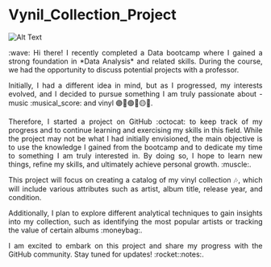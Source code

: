 # Vynil_Collection_Project

![Alt Text](https://github.com/VannaLZ/Vynil_Collection_Project/blob/main/Freddy_Vynil.png)

<p style="text-align: justify;">
:wave: Hi there! I recently completed a Data bootcamp where I gained a strong foundation in *Data Analysis* and related skills. During the course, we had the opportunity to discuss potential projects with a professor.
<p style="text-align: justify;">
Initially, I had a different idea in mind, but as I progressed, my interests evolved, and I decided to pursue something I am truly passionate about - music :musical_score: and vinyl 🟣🔴🟢🔵🟡🎵.
<p style="text-align: justify;">
Therefore, I started a project on GitHub :octocat: to keep track of my progress and to continue learning and exercising my skills in this field. While the project may not be what I had initially envisioned, the main objective is to use the knowledge I gained from the bootcamp and to dedicate my time to something I am truly interested in. By doing so, I hope to learn new things, refine my skills, and ultimately achieve personal growth. :muscle:.
<p style="text-align: justify;">
This project will focus on creating a catalog of my vinyl collection 🎶, which will include various attributes such as artist, album title, release year, and condition. 
<p style="text-align: justify;">
Additionally, I plan to explore different analytical techniques to gain insights into my collection, such as identifying the most popular artists or tracking the value of certain albums :moneybag:.
<p style="text-align: justify;">
I am excited to embark on this project and share my progress with the GitHub community. Stay tuned for updates! :rocket::notes:.


